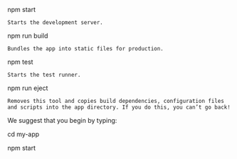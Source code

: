  npm start

    Starts the development server.

  npm run build

    Bundles the app into static files for production.

  npm test

    Starts the test runner.

  npm run eject

    Removes this tool and copies build dependencies, configuration files
    and scripts into the app directory. If you do this, you can’t go back!

We suggest that you begin by typing:

  cd my-app

  npm start
